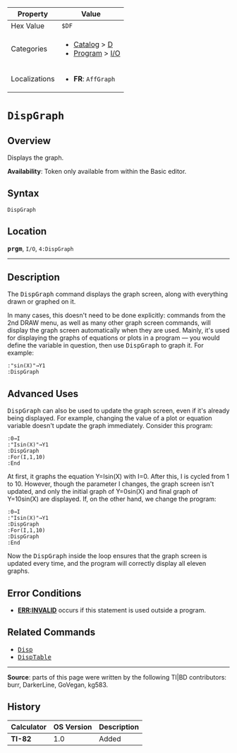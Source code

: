 | Property      | Value |
|---------------|-------|
| Hex Value     | `$DF`|
| Categories    | <ul><li>[Catalog](<../categories/Catalog.md>) > [D](<../categories/Catalog.md#D>)</li><li>[Program](<../categories/Program.md>) > [I/O](<../categories/Program.md#I/O>)</li></ul> |
| Localizations | <ul><li><b>FR</b>: `AffGraph`</li></ul> |

# `DispGraph`

## Overview
Displays the graph.


<b>Availability</b>: Token only available from within the Basic editor.

## Syntax
`DispGraph`

## Location
<tt><kbd><b>prgm</b></kbd></tt>, `I/O`, `4:DispGraph`
<hr>

## Description

The <tt>DispGraph</tt> command displays the graph screen, along with everything drawn or graphed on it.

In many cases, this doesn't need to be done explicitly: commands from the 2nd DRAW menu, as well as many other graph screen commands, will display the graph screen automatically when they are used. Mainly, it's used for displaying the graphs of equations or plots in a program — you would define the variable in question, then use <tt>DispGraph</tt> to graph it. For example:

```ti-basic
:"sin(X)"→Y1
:DispGraph
```

## Advanced Uses

<tt>DispGraph</tt> can also be used to update the graph screen, even if it's already being displayed. For example, changing the value of a plot or equation variable doesn't update the graph immediately. Consider this program:

```ti-basic
:0→I
:"Isin(X)"→Y1
:DispGraph
:For(I,1,10)
:End
```

At first, it graphs the equation Y=Isin(X) with I=0. After this, I is cycled from 1 to 10. However, though the parameter I changes, the graph screen isn't updated, and only the initial graph of Y=0sin(X) and final graph of Y=10sin(X) are displayed. If, on the other hand, we change the program:

```ti-basic
:0→I
:"Isin(X)"→Y1
:DispGraph
:For(I,1,10)
:DispGraph
:End
```

Now the <tt>DispGraph</tt> inside the loop ensures that the graph screen is updated every time, and the program will correctly display all eleven graphs.

## Error Conditions

*   **[ERR:INVALID](errors#invalid)** occurs if this statement is used outside a program.

## Related Commands

*   <tt><a href="Disp.md">Disp</a></tt>
*   <tt><a href="DispTable.md">DispTable</a></tt>

* * *

**Source**: parts of this page were written by the following TI|BD contributors: burr, DarkerLine, GoVegan, kg583.

## History
| Calculator | OS Version | Description |
|------------|------------|-------------|
| <b>TI-82</b> | 1.0 | Added |


